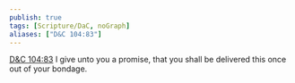 ```yaml
---
publish: true
tags: [Scripture/DaC, noGraph]
aliases: ["D&C 104:83"]
---
```

[D&C 104:83](https://churchofjesuschrist.org/study/scriptures/dc-testament/dc/104?lang=eng&id=p83#p83) I give unto you a promise, that you shall be delivered this once out of your bondage.
